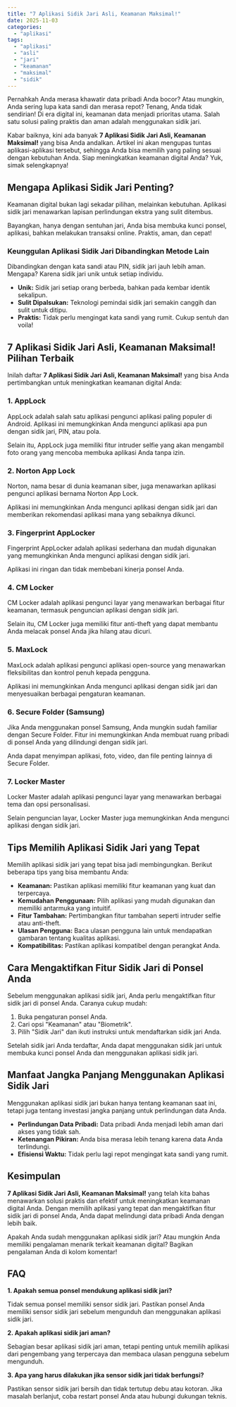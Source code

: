 ```yaml
---
title: "7 Aplikasi Sidik Jari Asli, Keamanan Maksimal!"
date: 2025-11-03
categories: 
  - "aplikasi"
tags: 
  - "aplikasi"
  - "asli"
  - "jari"
  - "keamanan"
  - "maksimal"
  - "sidik"
---
```


Pernahkah Anda merasa khawatir data pribadi Anda bocor? Atau mungkin, Anda sering lupa kata sandi dan merasa repot? Tenang, Anda tidak sendirian! Di era digital ini, keamanan data menjadi prioritas utama. Salah satu solusi paling praktis dan aman adalah menggunakan sidik jari.

Kabar baiknya, kini ada banyak **7 Aplikasi Sidik Jari Asli, Keamanan Maksimal!** yang bisa Anda andalkan. Artikel ini akan mengupas tuntas aplikasi-aplikasi tersebut, sehingga Anda bisa memilih yang paling sesuai dengan kebutuhan Anda. Siap meningkatkan keamanan digital Anda? Yuk, simak selengkapnya!

## Mengapa Aplikasi Sidik Jari Penting?

Keamanan digital bukan lagi sekadar pilihan, melainkan kebutuhan. Aplikasi sidik jari menawarkan lapisan perlindungan ekstra yang sulit ditembus.

Bayangkan, hanya dengan sentuhan jari, Anda bisa membuka kunci ponsel, aplikasi, bahkan melakukan transaksi online. Praktis, aman, dan cepat!

### Keunggulan Aplikasi Sidik Jari Dibandingkan Metode Lain

Dibandingkan dengan kata sandi atau PIN, sidik jari jauh lebih aman. Mengapa? Karena sidik jari unik untuk setiap individu.

- **Unik:** Sidik jari setiap orang berbeda, bahkan pada kembar identik sekalipun.
- **Sulit Dipalsukan:** Teknologi pemindai sidik jari semakin canggih dan sulit untuk ditipu.
- **Praktis:** Tidak perlu mengingat kata sandi yang rumit. Cukup sentuh dan voila!

## 7 Aplikasi Sidik Jari Asli, Keamanan Maksimal! Pilihan Terbaik

Inilah daftar **7 Aplikasi Sidik Jari Asli, Keamanan Maksimal!** yang bisa Anda pertimbangkan untuk meningkatkan keamanan digital Anda:

### 1\. AppLock

AppLock adalah salah satu aplikasi pengunci aplikasi paling populer di Android. Aplikasi ini memungkinkan Anda mengunci aplikasi apa pun dengan sidik jari, PIN, atau pola.

Selain itu, AppLock juga memiliki fitur intruder selfie yang akan mengambil foto orang yang mencoba membuka aplikasi Anda tanpa izin.

### 2\. Norton App Lock

Norton, nama besar di dunia keamanan siber, juga menawarkan aplikasi pengunci aplikasi bernama Norton App Lock.

Aplikasi ini memungkinkan Anda mengunci aplikasi dengan sidik jari dan memberikan rekomendasi aplikasi mana yang sebaiknya dikunci.

### 3\. Fingerprint AppLocker

Fingerprint AppLocker adalah aplikasi sederhana dan mudah digunakan yang memungkinkan Anda mengunci aplikasi dengan sidik jari.

Aplikasi ini ringan dan tidak membebani kinerja ponsel Anda.

### 4\. CM Locker

CM Locker adalah aplikasi pengunci layar yang menawarkan berbagai fitur keamanan, termasuk penguncian aplikasi dengan sidik jari.

Selain itu, CM Locker juga memiliki fitur anti-theft yang dapat membantu Anda melacak ponsel Anda jika hilang atau dicuri.

### 5\. MaxLock

MaxLock adalah aplikasi pengunci aplikasi open-source yang menawarkan fleksibilitas dan kontrol penuh kepada pengguna.

Aplikasi ini memungkinkan Anda mengunci aplikasi dengan sidik jari dan menyesuaikan berbagai pengaturan keamanan.

### 6\. Secure Folder (Samsung)

Jika Anda menggunakan ponsel Samsung, Anda mungkin sudah familiar dengan Secure Folder. Fitur ini memungkinkan Anda membuat ruang pribadi di ponsel Anda yang dilindungi dengan sidik jari.

Anda dapat menyimpan aplikasi, foto, video, dan file penting lainnya di Secure Folder.

### 7\. Locker Master

Locker Master adalah aplikasi pengunci layar yang menawarkan berbagai tema dan opsi personalisasi.

Selain penguncian layar, Locker Master juga memungkinkan Anda mengunci aplikasi dengan sidik jari.

## Tips Memilih Aplikasi Sidik Jari yang Tepat

Memilih aplikasi sidik jari yang tepat bisa jadi membingungkan. Berikut beberapa tips yang bisa membantu Anda:

- **Keamanan:** Pastikan aplikasi memiliki fitur keamanan yang kuat dan terpercaya.
- **Kemudahan Penggunaan:** Pilih aplikasi yang mudah digunakan dan memiliki antarmuka yang intuitif.
- **Fitur Tambahan:** Pertimbangkan fitur tambahan seperti intruder selfie atau anti-theft.
- **Ulasan Pengguna:** Baca ulasan pengguna lain untuk mendapatkan gambaran tentang kualitas aplikasi.
- **Kompatibilitas:** Pastikan aplikasi kompatibel dengan perangkat Anda.

## Cara Mengaktifkan Fitur Sidik Jari di Ponsel Anda

Sebelum menggunakan aplikasi sidik jari, Anda perlu mengaktifkan fitur sidik jari di ponsel Anda. Caranya cukup mudah:

1. Buka pengaturan ponsel Anda.
2. Cari opsi "Keamanan" atau "Biometrik".
3. Pilih "Sidik Jari" dan ikuti instruksi untuk mendaftarkan sidik jari Anda.

Setelah sidik jari Anda terdaftar, Anda dapat menggunakan sidik jari untuk membuka kunci ponsel Anda dan menggunakan aplikasi sidik jari.

## Manfaat Jangka Panjang Menggunakan Aplikasi Sidik Jari

Menggunakan aplikasi sidik jari bukan hanya tentang keamanan saat ini, tetapi juga tentang investasi jangka panjang untuk perlindungan data Anda.

- **Perlindungan Data Pribadi:** Data pribadi Anda menjadi lebih aman dari akses yang tidak sah.
- **Ketenangan Pikiran:** Anda bisa merasa lebih tenang karena data Anda terlindungi.
- **Efisiensi Waktu:** Tidak perlu lagi repot mengingat kata sandi yang rumit.

## Kesimpulan

**7 Aplikasi Sidik Jari Asli, Keamanan Maksimal!** yang telah kita bahas menawarkan solusi praktis dan efektif untuk meningkatkan keamanan digital Anda. Dengan memilih aplikasi yang tepat dan mengaktifkan fitur sidik jari di ponsel Anda, Anda dapat melindungi data pribadi Anda dengan lebih baik.

Apakah Anda sudah menggunakan aplikasi sidik jari? Atau mungkin Anda memiliki pengalaman menarik terkait keamanan digital? Bagikan pengalaman Anda di kolom komentar!

## FAQ

**1\. Apakah semua ponsel mendukung aplikasi sidik jari?**

Tidak semua ponsel memiliki sensor sidik jari. Pastikan ponsel Anda memiliki sensor sidik jari sebelum mengunduh dan menggunakan aplikasi sidik jari.

**2\. Apakah aplikasi sidik jari aman?**

Sebagian besar aplikasi sidik jari aman, tetapi penting untuk memilih aplikasi dari pengembang yang terpercaya dan membaca ulasan pengguna sebelum mengunduh.

**3\. Apa yang harus dilakukan jika sensor sidik jari tidak berfungsi?**

Pastikan sensor sidik jari bersih dan tidak tertutup debu atau kotoran. Jika masalah berlanjut, coba restart ponsel Anda atau hubungi dukungan teknis.
